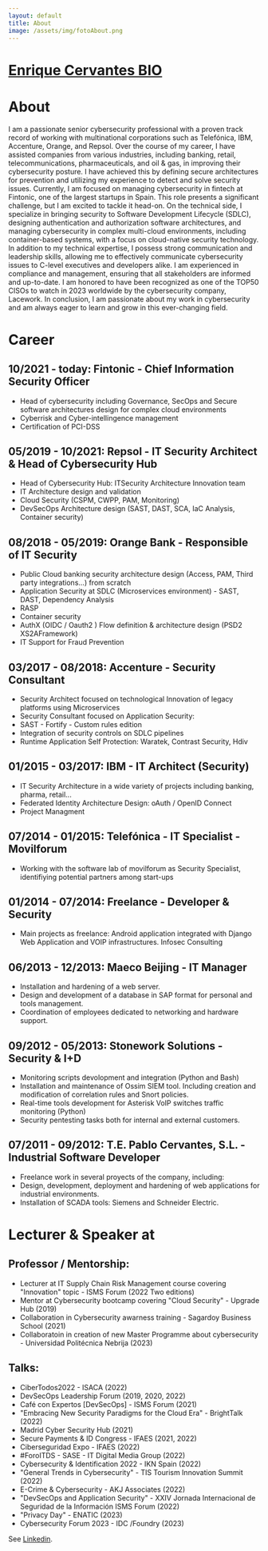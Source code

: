 ```yaml
---
layout: default
title: About
image: /assets/img/fotoAbout.png
---
```


# [Enrique Cervantes BIO](https://www.linkedin.com/in/enriquecervantes/)

# About

I am a passionate senior cybersecurity professional with a proven track record of working with multinational corporations such as Telefónica, IBM, Accenture, Orange, and Repsol. Over the course of my career, I have assisted companies from various industries, including banking, retail, telecommunications, pharmaceuticals, and oil & gas, in improving their cybersecurity posture. I have achieved this by defining secure architectures for prevention and utilizing my experience to detect and solve security issues.
Currently, I am focused on managing cybersecurity in fintech at Fintonic, one of the largest startups in Spain. This role presents a significant challenge, but I am excited to tackle it head-on.
On the technical side, I specialize in bringing security to Software Development Lifecycle (SDLC), designing authentication and authorization software architectures, and managing cybersecurity in complex multi-cloud environments, including container-based systems, with a focus on cloud-native security technology.
In addition to my technical expertise, I possess strong communication and leadership skills, allowing me to effectively communicate cybersecurity issues to C-level executives and developers alike. I am experienced in compliance and management, ensuring that all stakeholders are informed and up-to-date.
I am honored to have been recognized as one of the TOP50 CISOs to watch in 2023 worldwide by the cybersecurity company, Lacework.
In conclusion, I am passionate about my work in cybersecurity and am always eager to learn and grow in this ever-changing field.

# Career

## 10/2021 - today: Fintonic - Chief Information Security Officer

- Head of cybersecurity including Governance, SecOps and Secure software architectures design for
complex cloud environments
- Cyberrisk and Cyber-intellingence management
- Certification of PCI-DSS

## 05/2019 - 10/2021: Repsol - IT Security Architect & Head of Cybersecurity Hub

- Head of Cybersecurity Hub: ITSecurity Architecture Innovation team
- IT Architecture design and validation
- Cloud Security (CSPM, CWPP, PAM, Monitoring)
- DevSecOps Architecture design (SAST, DAST, SCA, IaC Analysis, Container security)

## 08/2018 - 05/2019: Orange Bank - Responsible of IT Security

- Public Cloud banking security architecture design (Access, PAM, Third party integrations...) from scratch
- Application Security at SDLC (Microservices environment) - SAST, DAST, Dependency Analysis
- RASP
- Container security
- AuthX (OIDC / Oauth2 ) Flow definition & architecture design (PSD2 XS2AFramework)
- IT Support for Fraud Prevention

## 03/2017 - 08/2018: Accenture - Security Consultant

- Security Architect focused on technological Innovation of legacy platforms using Microservices
- Security Consultant focused on Application Security:
- SAST - Fortify - Custom rules edition
- Integration of security controls on SDLC pipelines
- Runtime Application Self Protection: Waratek, Contrast Security, Hdiv

## 01/2015 - 03/2017: IBM - IT Architect (Security)

- IT Security Architecture in a wide variety of projects including banking, pharma, retail...
- Federated Identity Architecture Design: oAuth / OpenID Connect
- Project Managment

## 07/2014 - 01/2015: Telefónica - IT Specialist - Movilforum

- Working with the software lab of movilforum as Security Specialist, identifiying potential partners
among start-ups 

## 01/2014 - 07/2014: Freelance - Developer & Security

- Main projects as freelance:
Android application integrated with Django Web Application and VOIP infrastructures.
Infosec Consulting

## 06/2013 - 12/2013: Maeco Beijing - IT Manager

- Installation and hardening of a web server.
- Design and development of a database in SAP format for personal and tools management.
- Coordination of employees dedicated to networking and hardware support.

## 09/2012 - 05/2013: Stonework Solutions - Security & I+D

- Monitoring scripts devolopment and integration (Python and Bash)
- Installation and maintenance of Ossim SIEM tool. Including creation and modification of
correlation rules and Snort policies.
- Real-time tools development for Asterisk VoIP switches traffic monitoring (Python)
- Security pentesting tasks both for internal and external customers.

## 07/2011 - 09/2012: T.E. Pablo Cervantes, S.L. - Industrial Software Developer

- Freelance work in several proyects of the company, including:
- Design, development, deployment and hardening of web applications for industrial
environments.
- Installation of SCADA tools: Siemens and Schneider Electric.


# Lecturer & Speaker at

## Professor / Mentorship:
- Lecturer at IT Supply Chain Risk Management course covering "Innovation" topic - ISMS Forum (2022 Two editions)
- Mentor at Cybersecurity bootcamp covering "Cloud Security" - Upgrade Hub (2019)
- Collaboration in Cybersecurity awarness training - Sagardoy Business School (2021)
- Collaboratoin in creation of new Master Programme about cybersecurity - Universidad Politécnica Nebrija (2023)

## Talks:
- CiberTodos2022 - ISACA (2022)
- DevSecOps Leadership Forum (2019, 2020, 2022)
- Café con Expertos [DevSecOps] - ISMS Forum (2021)
- "Embracing New Security Paradigms for the Cloud Era" - BrightTalk (2022)
- Madrid Cyber Security Hub (2021)
- Secure Payments & ID Congress - IFAES (2021, 2022)
- Ciberseguridad Expo - IFAES (2022)
- #ForoITDS - SASE - IT Digital Media Group (2022)
- Cybersecurity & Identification 2022 - IKN Spain (2022)
- "General Trends in Cybersecurity" - TIS Tourism Innovation Summit (2022)
- E-Crime & Cybersecurity - AKJ Associates (2022)
- "DevSecOps and Application Security" - XXIV Jornada Internacional de Seguridad de la Información ISMS Forum (2022)
- "Privacy Day" - ENATIC (2023)
- Cybersecurity Forum 2023 - IDC /Foundry (2023)


See [Linkedin](https://www.linkedin.com/in/enriquecervantes/).